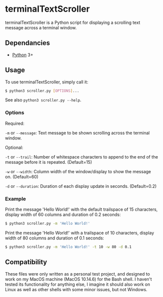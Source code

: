 # terminalTextScroller

terminalTextScroller is a Python script for displaying a scrolling text message across a terminal window.

## Dependancies
- [Python](https://www.python.org/downloads/) 3+

## Usage

To use terminalTextScroller, simply call it:

```bash
$ python3 scroller.py [OPTIONS]...
```

See also `python3 scroller.py --help`.

### Options

Required:

`-m` or `--message`: Text message to be shown scrolling across the terminal window.

Optional:

`-t` or `--trail`: Number of whitespace characters to append to the end of the message before it is repeated. (Default=15)

`-w` or `--width`: Column width of the window/display to show the message on. (Default=60)

`-d` or `--duration`: Duration of each display update in seconds. (Default=0.2)

### Example

Print the message 'Hello World!' with the default trailspace of 15 characters, display width of 60 columns and duration of 0.2 seconds:

```bash
$ python3 scroller.py -m 'Hello World!'
```

Print the message 'Hello World!' with a trailspace of 10 characters, display width of 80 columns and duration of 0.1 seconds:

```bash
$ python3 scroller.py -m 'Hello World!' -t 10 -w 80 -d 0.1
```

## Compatibility
These files were only written as a personal test project, and designed to work on my MacOS machine (MacOS 10.14.6) for the Bash shell. I haven't tested its functionality for anything else, I imagine it should also work on Linux as well as other shells with some minor issues, but not Windows.